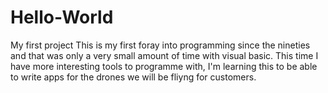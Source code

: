 # Hello-World
My first project 
This is my first foray into programming since the nineties and that was only a very small amount of time with visual basic. 
This time I have more interesting tools to programme with, I'm learning this to be able to write apps for the drones we will be fliyng for customers.
